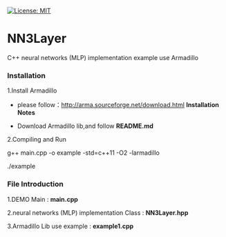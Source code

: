 [![License: MIT](https://img.shields.io/badge/License-MIT-yellow.svg)](https://opensource.org/licenses/MIT)

# NN3Layer
C++ neural networks (MLP) implementation example use Armadillo

### Installation

1.Install Armadillo

- please follow：http://arma.sourceforge.net/download.html **Installation Notes**

- Download Armadillo lib,and follow **README.md**

2.Compiling and Run

g++ main.cpp -o example -std=c++11 -O2 -larmadillo

./example

### File Introduction
1.DEMO Main  :  **main.cpp**

2.neural networks (MLP) implementation Class  :  **NN3Layer.hpp**

3.Armadillo Lib use example  :  **example1.cpp**
